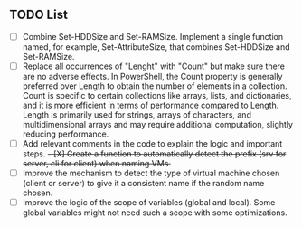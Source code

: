 ## TODO List

- [ ] Combine Set-HDDSize and Set-RAMSize. Implement a single function named, for example, Set-AttributeSize, that combines Set-HDDSize and Set-RAMSize.
- [ ] Replace all occurrences of "Lenght" with "Count" but make sure there are no adverse effects. In PowerShell, the Count property is generally preferred over Length to obtain the number of elements in a collection. Count is specific to certain collections like arrays, lists, and dictionaries, and it is more efficient in terms of performance compared to Length. Length is primarily used for strings, arrays of characters, and multidimensional arrays and may require additional computation, slightly reducing performance.
- [ ] Add relevant comments in the code to explain the logic and important steps.
~~- [X] Create a function to automatically detect the prefix (srv for server, cli for client) when naming VMs.~~
- [ ] Improve the mechanism to detect the type of virtual machine chosen (client or server) to give it a consistent name if the random name chosen.
- [ ] Improve the logic of the scope of variables (global and local). Some global variables might not need such a scope with some optimizations.
